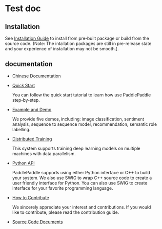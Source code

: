 # Test doc
## Installation                                                                                    
See [Installation Guide](http://paddlepaddle.org/doc/build/) to install from pre-built package or build from the source code. (Note: The intallation packages are still in pre-release state and your experience of installation may not be smooth.).

## documentation
- [Chinese Documentation](http://paddlepaddle.org/doc_cn/)
   
- [Quick Start](http://paddlepaddle.org/doc/demo/quick_start/)

   You can follow the quick start tutorial to learn how use PaddlePaddle
   step-by-step.

- [Example and Demo](http://paddlepaddle.org/doc/demo/)

   We provide five demos, including: image classification, sentiment analysis,
   sequence to sequence model, recommendation, semantic role labelling.

- [Distributed Training](http://paddlepaddle.org/doc/cluster)

  This system supports training deep learning models on multiple machines
  with data parallelism.

- [Python API](http://paddlepaddle.org/doc/ui/)

   PaddlePaddle supports using either Python interface or C++ to build your
   system. We also use SWIG to wrap C++ source code to create a user friendly
   interface for Python. You can also use SWIG to create interface for your
   favorite programming language.

- [How to Contribute](http://paddlepaddle.org/doc/build/contribute_to_paddle.html)

   We sincerely appreciate your interest and contributions. If you would like to
   contribute, please read the contribution guide.

- [Source Code Documents](http://paddlepaddle.org/doc/source/)

